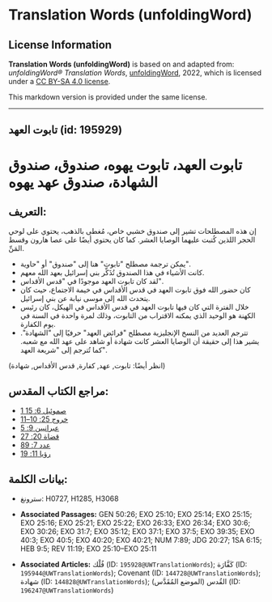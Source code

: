 # Translation Words (unfoldingWord)

## License Information

**Translation Words (unfoldingWord)** is based on and adapted from: _unfoldingWord® Translation Words_, [unfoldingWord](https://unfoldingword.org/utw), 2022, which is licensed under a [CC BY-SA 4.0 license](https://creativecommons.org/licenses/by-sa/4.0/legalcode.en).

This markdown version is provided under the same license.



--------------------------------

## تابوت العهد (id: 195929)

تابوت العهد، تابوت يهوه، صندوق، صندوق الشهادة، صندوق عهد يهوه
=============================================================

التعريف:
--------

إن هذه المصطلحات تشير إلى صندوق خشبي خاص، مُغطى بالذهب، يحتوي على لوحي الحجر اللذين كُتبت عليهما الوصايا العشر. كما كان يحتوي أيضًا على عصا هارون وقسط المَنِّ.

* يمكن ترجمة مصطلح "تابوت" هنا إلى "صندوق" أو "حاوية".
* كانت الأشياء في هذا الصندوق تُذَكِّر بني إسرائيل بعهد الله معهم.
* لقد كان تابوت العهد موجودًا في "قدس الأقداس".
* كان حضور الله فوق تابوت العهد في قدس الأقداس في خيمة الاجتماع، حيث كان يتحدث الله إلى موسى نيابة عن بني إسرائيل.
* خلال الفترة التي كان فيها تابوت العهد في قدس الأقداس في الهيكل، كان رئيس الكهنة هو الوحيد الذي يمكنه الاقتراب من التابوت، وذلك لمرة واحدة في السنة في يوم الكفارة.
* تترجم العديد من النسخ الإنجليزية مصطلح "فرائض العهد" حرفيًا إلى "الشهادة". يشير هذا إلى حقيقة أن الوصايا العشر كانت شهادة أو شاهد على عهد الله مع شعبه. كما تُترجم إلى "شريعة العهد".

(انظر أيضًا: تابوت, عهد, كفارة, قدس الأقداس, شهادة)

مراجع الكتاب المقدس:
--------------------

* [1 صموئيل 6: 15](https://ref.ly/1Sam6:15)
* [خروج 25: 10–11](https://ref.ly/Exod25:10-Exod25:11)
* [عبرانيين 9: 5](https://ref.ly/Heb9:5)
* [قضاة 20: 27](https://ref.ly/Judg20:27)
* [عدد 7: 89](https://ref.ly/Num7:89)
* [رؤيا 11: 19](https://ref.ly/Rev11:19)

بيانات الكلمة:
--------------

* سترونغ: H0727, H1285, H3068

* **Associated Passages:** GEN 50:26; EXO 25:10; EXO 25:14; EXO 25:15; EXO 25:16; EXO 25:21; EXO 25:22; EXO 26:33; EXO 26:34; EXO 30:6; EXO 30:26; EXO 31:7; EXO 35:12; EXO 37:1; EXO 37:5; EXO 39:35; EXO 40:3; EXO 40:5; EXO 40:20; EXO 40:21; NUM 7:89; JDG 20:27; 1SA 6:15; HEB 9:5; REV 11:19; EXO 25:10–EXO 25:11
* **Associated Articles:** فُلْك (ID: `195928@UWTranslationWords`); كَفَّارَة (ID: `195944@UWTranslationWords`); Covenant (ID: `144728@UWTranslationWords`); شهادة (ID: `144828@UWTranslationWords`); القُدس (الموضع المُقَدَّس) (ID: `196247@UWTranslationWords`)


